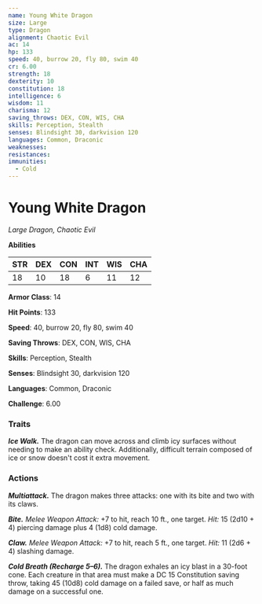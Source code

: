 ```yaml
---
name: Young White Dragon
size: Large
type: Dragon
alignment: Chaotic Evil
ac: 14
hp: 133
speed: 40, burrow 20, fly 80, swim 40
cr: 6.00
strength: 18
dexterity: 10
constitution: 18
intelligence: 6
wisdom: 11
charisma: 12
saving_throws: DEX, CON, WIS, CHA
skills: Perception, Stealth
senses: Blindsight 30, darkvision 120
languages: Common, Draconic
weaknesses:
resistances:
immunities:
  - Cold
---
```


# Young White Dragon

*Large Dragon, Chaotic Evil*

**Abilities**

| STR | DEX | CON | INT | WIS | CHA |
| --- | --- | --- | --- | --- | --- |
| 18 | 10 | 18 | 6 | 11 | 12 |

**Armor Class**: 14

**Hit Points**: 133

**Speed**: 40, burrow 20, fly 80, swim 40

**Saving Throws**: DEX, CON, WIS, CHA

**Skills**: Perception, Stealth

**Senses**: Blindsight 30, darkvision 120

**Languages**: Common, Draconic

**Challenge**: 6.00


### Traits
***Ice Walk.*** The dragon can move across and climb icy surfaces without needing to make an ability check. Additionally, difficult terrain composed of ice or snow doesn't cost it extra movement.

### Actions
***Multiattack.*** The dragon makes three attacks: one with its bite and two with its claws. 

***Bite.*** *Melee Weapon Attack:* +7 to hit, reach 10 ft., one target. *Hit:* 15 (2d10 + 4) piercing damage plus 4 (1d8) cold damage. 

***Claw.*** *Melee Weapon Attack:* +7 to hit, reach 5 ft., one target. *Hit:* 11 (2d6 + 4) slashing damage. 

***Cold Breath (Recharge 5–6).*** The dragon exhales an icy blast in a 30-foot cone. Each creature in that area must make a DC 15 Constitution saving throw, taking 45 (10d8) cold damage on a failed save, or half as much damage on a successful one.
